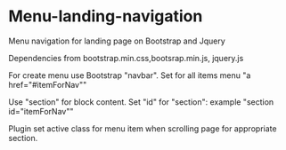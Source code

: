 # Menu-landing-navigation

Menu navigation for landing page on Bootstrap and Jquery

Dependencies from bootstrap.min.css,bootsrap.min.js, jquery.js

For create menu use Bootstrap "navbar". Set for all items menu "a href="#itemForNav""

Use "section" for block content.
Set "id" for "section": example "section id="itemForNav""

Plugin set active class for menu item when scrolling page for appropriate section.

